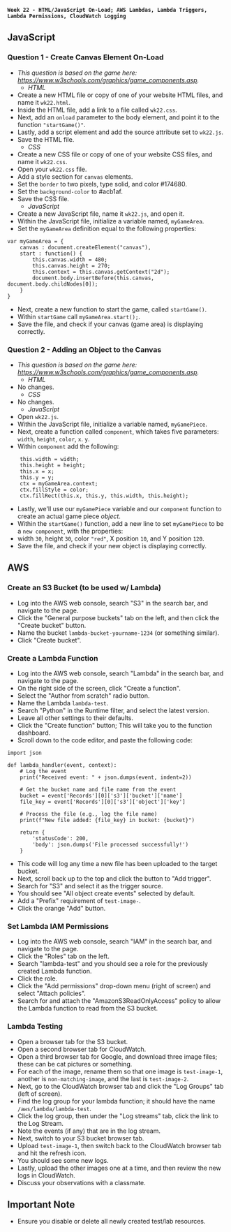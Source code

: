 **`Week 22 - HTML/JavaScript On-Load; AWS Lambdas, Lambda Triggers, Lambda Permissions, CloudWatch Logging`**

## JavaScript

### Question 1 - Create Canvas Element On-Load
- *This question is based on the game here: https://www.w3schools.com/graphics/game_components.asp.*
  - *HTML*
- Create a new HTML file or copy of one of your website HTML files, and name it `wk22.html`.
- Inside the HTML file, add a link to a file called `wk22.css`.
- Next, add an `onload` parameter to the body element, and point it to the function `"startGame()"`.
- Lastly, add a script element and add the source attribute set to `wk22.js`.
- Save the HTML file.
  - *CSS*
- Create a new CSS file or copy of one of your website CSS files, and name it `wk22.css`. 
- Open your `wk22.css` file.
- Add a style section for `canvas` elements.
- Set the `border` to two pixels, type solid, and color #174680.
- Set the `background-color` to #acb1af.
- Save the CSS file.
  - *JavaScript*
- Create a new JavaScript file, name it `wk22.js`, and open it.
- Within the JavaScript file, initialize a variable named, `myGameArea`.
- Set the `myGameArea` definition equal to the following properties:
```
var myGameArea = {
    canvas : document.createElement("canvas"),
    start : function() {
        this.canvas.width = 480;
        this.canvas.height = 270;
        this.context = this.canvas.getContext("2d");
        document.body.insertBefore(this.canvas, document.body.childNodes[0]);
    }
}
```
- Next, create a new function to start the game, called `startGame()`.
- Within `startGame` call `myGameArea.start();`.
- Save the file, and check if your canvas (game area) is displaying correctly.

### Question 2 - Adding an Object to the Canvas
- *This question is based on the game here: https://www.w3schools.com/graphics/game_components.asp.*
  - *HTML*
- No changes.
  - *CSS*
- No changes.
  - *JavaScript*
- Open `wk22.js`.
- Within the JavaScript file, initialize a variable named, `myGamePiece`.
- Next, create a function called `component`, which takes five parameters: `width`, `height`, `color`, `x`. `y`.
- Within `component` add the following:
```
    this.width = width;
    this.height = height;
    this.x = x;
    this.y = y;
    ctx = myGameArea.context;
    ctx.fillStyle = color;
    ctx.fillRect(this.x, this.y, this.width, this.height);
```
- Lastly, we'll use our `myGamePiece` variable and our `component` function to create an actual game piece *object*.
- Within the `startGame()` function, add a new line to set `myGamePiece` to be a `new component`, with the properties:
- width `30`, height `30`, color `"red"`, X position `10`, and Y position `120`.
- Save the file, and check if your new object is displaying correctly.

## AWS

### Create an S3 Bucket (to be used w/ Lambda)
- Log into the AWS web console, search "S3" in the search bar, and navigate to the page.
- Click the "General purpose buckets" tab on the left, and then click the "Create bucket" button.
- Name the bucket `lambda-bucket-yourname-1234` (or something similar).
- Click "Create bucket".

### Create a Lambda Function
- Log into the AWS web console, search "Lambda" in the search bar, and navigate to the page.
- On the right side of the screen, click "Create a function".
- Select the "Author from scratch" radio button.
- Name the Lambda `lambda-test`.
- Search "Python" in the Runtime filter, and select the latest version.
- Leave all other settings to their defaults.
- Click the "Create function" button; This will take you to the function dashboard.
- Scroll down to the code editor, and paste the following code:
```
import json

def lambda_handler(event, context):
    # Log the event
    print("Received event: " + json.dumps(event, indent=2))
    
    # Get the bucket name and file name from the event
    bucket = event['Records'][0]['s3']['bucket']['name']
    file_key = event['Records'][0]['s3']['object']['key']
    
    # Process the file (e.g., log the file name)
    print(f"New file added: {file_key} in bucket: {bucket}")
    
    return {
        'statusCode': 200,
        'body': json.dumps('File processed successfully!')
    }
```
- This code will log any time a new file has been uploaded to the target bucket.
- Next, scroll back up to the top and click the button to "Add trigger".
- Search for "S3" and select it as the trigger source.
- You should see "All object create events" selected by default.
- Add a "Prefix" requirement of `test-image-`.
- Click the orange "Add" button.

### Set Lambda IAM Permissions
- Log into the AWS web console, search "IAM" in the search bar, and navigate to the page.
- Click the "Roles" tab on the left.
- Search "lambda-test" and you should see a role for the previously created Lambda function.
- Click the role.
- Click the "Add permissions" drop-down menu (right of screen) and select "Attach policies".
- Search for and attach the "AmazonS3ReadOnlyAccess" policy to allow the Lambda function to read from the S3 bucket.

### Lambda Testing
- Open a browser tab for the S3 bucket.
- Open a second browser tab for CloudWatch.
- Open a third browser tab for Google, and download three image files; these can be cat pictures or something.
- For each of the image, rename them so that one image is `test-image-1`, another is `non-matching-image`, and the last is `test-image-2`.
- Next, go to the CloudWatch browser tab and click the "Log Groups" tab (left of screen).
- Find the log group for your lambda function; it should have the name `/aws/lambda/lambda-test`.
- Click the log group, then under the "Log streams" tab, click the link to the Log Stream.
- Note the events (if any) that are in the log stream.
- Next, switch to your S3 bucket browser tab.
- Upload `test-image-1`, then switch back to the CloudWatch browser tab and hit the refresh icon.
- You should see some new logs.
- Lastly, upload the other images one at a time, and then review the new logs in CloudWatch.
- Discuss your observations with a classmate.

## Important Note
- Ensure you disable or delete all newly created test/lab resources.
